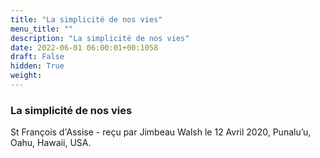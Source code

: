 ```yaml
---
title: "La simplicité de nos vies"
menu_title: ""
description: "La simplicité de nos vies"
date: 2022-06-01 06:00:01+00:1058
draft: False
hidden: True
weight:
---
```

### La simplicité de nos vies

St François d'Assise - reçu par Jimbeau Walsh le 12 Avril 2020, Punalu’u, Oahu, Hawaii, USA.



